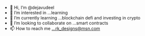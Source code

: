 - 👋 Hi, I’m @dejavudeel
- 👀 I’m interested in ...learning 
- 🌱 I’m currently learning ...blockchain defi and investing in crypto
- 💞️ I’m looking to collaborate on ...smart contracts
- 📫 How to reach me ...rk_designs@msn.com

<!---
dejavudeel/dejavudeel is a ✨ special ✨ repository because its `README.md` (this file) appears on your GitHub profile.
You can click the Preview link to take a look at your changes.
--->
